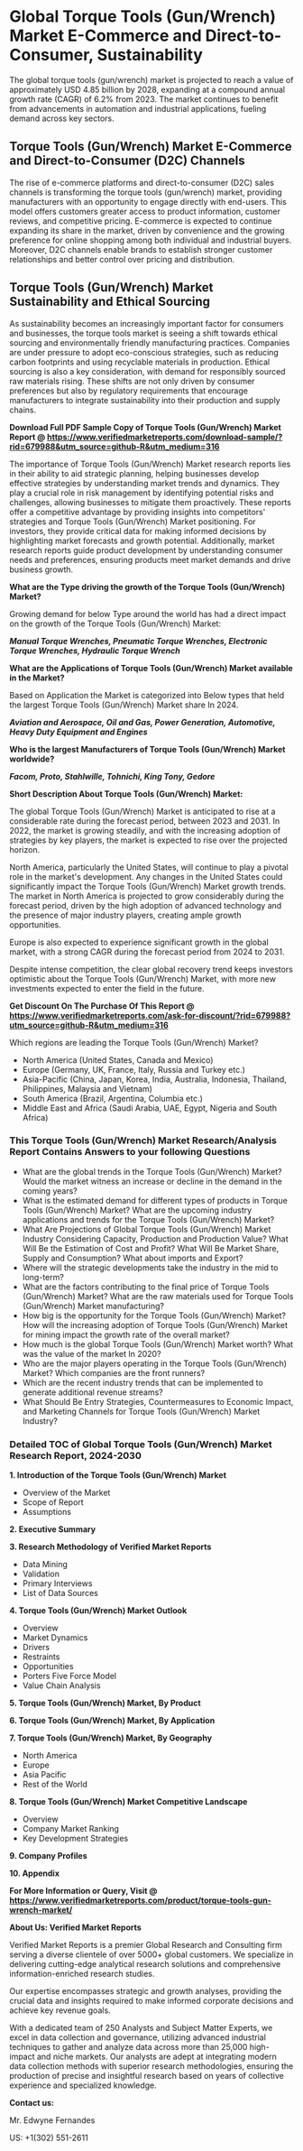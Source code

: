 <h1>Global Torque Tools (Gun/Wrench) Market E-Commerce and Direct-to-Consumer, Sustainability</h1><p class=""><p>The global torque tools (gun/wrench) market is projected to reach a value of approximately USD 4.85 billion by 2028, expanding at a compound annual growth rate (CAGR) of 6.2% from 2023. The market continues to benefit from advancements in automation and industrial applications, fueling demand across key sectors.</p><h2>Torque Tools (Gun/Wrench) Market E-Commerce and Direct-to-Consumer (D2C) Channels</h2><p>The rise of e-commerce platforms and direct-to-consumer (D2C) sales channels is transforming the torque tools (gun/wrench) market, providing manufacturers with an opportunity to engage directly with end-users. This model offers customers greater access to product information, customer reviews, and competitive pricing. E-commerce is expected to continue expanding its share in the market, driven by convenience and the growing preference for online shopping among both individual and industrial buyers. Moreover, D2C channels enable brands to establish stronger customer relationships and better control over pricing and distribution.</p><h2>Torque Tools (Gun/Wrench) Market Sustainability and Ethical Sourcing</h2><p>As sustainability becomes an increasingly important factor for consumers and businesses, the torque tools market is seeing a shift towards ethical sourcing and environmentally friendly manufacturing practices. Companies are under pressure to adopt eco-conscious strategies, such as reducing carbon footprints and using recyclable materials in production. Ethical sourcing is also a key consideration, with demand for responsibly sourced raw materials rising. These shifts are not only driven by consumer preferences but also by regulatory requirements that encourage manufacturers to integrate sustainability into their production and supply chains.</p></p><p class=""><strong>Download Full PDF Sample Copy of Torque Tools (Gun/Wrench) Market Report @ <a href="https://www.verifiedmarketreports.com/download-sample/?rid=679988&utm_source=github-R&utm_medium=316" target="_blank">https://www.verifiedmarketreports.com/download-sample/?rid=679988&utm_source=github-R&utm_medium=316</a></strong></p><p>The importance of&nbsp;Torque Tools (Gun/Wrench) Market research reports lies in their ability to aid strategic planning, helping businesses develop effective strategies by understanding market trends and dynamics. They play a crucial role in risk management by identifying potential risks and challenges, allowing businesses to mitigate them proactively. These reports offer a competitive advantage by providing insights into competitors' strategies and Torque Tools (Gun/Wrench) Market positioning. For investors, they provide critical data for making informed decisions by highlighting market forecasts and growth potential. Additionally, market research reports guide product development by understanding consumer needs and preferences, ensuring products meet market demands and drive business growth.</p><p><strong>What are the&nbsp;Type driving the growth of the Torque Tools (Gun/Wrench) Market?</strong></p><p id="" class="">Growing demand for below Type around the world has had a direct impact on the growth of the Torque Tools (Gun/Wrench) Market:</p><p class=""><em><strong>Manual Torque Wrenches, Pneumatic Torque Wrenches, Electronic Torque Wrenches, Hydraulic Torque Wrench</strong></em></p><p class=""><strong>What are the&nbsp;Applications&nbsp;of Torque Tools (Gun/Wrench) Market available in the Market?</strong></p><p id="" class="">Based on Application the Market is categorized into Below types that held the largest Torque Tools (Gun/Wrench) Market share In 2024.</p><p class=""><em><strong>Aviation and Aerospace, Oil and Gas, Power Generation, Automotive, Heavy Duty Equipment and Engines</strong></em></p><p class=""><strong>Who is the largest Manufacturers of Torque Tools (Gun/Wrench) Market worldwide?</strong></p><p><em><strong>Facom, Proto, Stahlwille, Tohnichi, King Tony, Gedore</strong></em></p><p id="" class=""><strong>Short Description About Torque Tools (Gun/Wrench) Market:</strong></p><p>The global Torque Tools (Gun/Wrench) Market is anticipated to rise at a considerable rate during the forecast period, between 2023 and 2031. In 2022, the market is growing steadily, and with the increasing adoption of strategies by key players, the market is expected to rise over the projected horizon.</p><p>North America, particularly the United States, will continue to play a pivotal role in the market's development. Any changes in the United States could significantly impact the Torque Tools (Gun/Wrench) Market growth trends. The market in North America is projected to grow considerably during the forecast period, driven by the high adoption of advanced technology and the presence of major industry players, creating ample growth opportunities.</p><p>Europe is also expected to experience significant growth in the global market, with a strong CAGR during the forecast period from 2024 to 2031.</p><p>Despite intense competition, the clear global recovery trend keeps investors optimistic about the Torque Tools (Gun/Wrench) Market, with more new investments expected to enter the field in the future.</p><p id="" class=""><strong>Get Discount On The Purchase Of This Report @ <a href="https://www.verifiedmarketreports.com/ask-for-discount/?rid=679988?utm_source=github-R&utm_medium=316" target="_blank">https://www.verifiedmarketreports.com/ask-for-discount/?rid=679988?utm_source=github-R&utm_medium=316</a></strong></p><p class="">Which regions are leading the Torque Tools (Gun/Wrench) Market?</p><ul><li>North America (United States, Canada and Mexico)</li><li>Europe (Germany, UK, France, Italy, Russia and Turkey etc.)</li><li>Asia-Pacific (China, Japan, Korea, India, Australia, Indonesia, Thailand, Philippines, Malaysia and Vietnam)</li><li>South America (Brazil, Argentina, Columbia etc.)</li><li>Middle East and Africa (Saudi Arabia, UAE, Egypt, Nigeria and South Africa)</li></ul><h3 id="" class="">This Torque Tools (Gun/Wrench) Market Research/Analysis Report Contains Answers to your following Questions</h3><ul><li>What are the global trends in the Torque Tools (Gun/Wrench) Market? Would the market witness an increase or decline in the demand in the coming years?</li><li>What is the estimated demand for different types of products in Torque Tools (Gun/Wrench) Market? What are the upcoming industry applications and trends for the Torque Tools (Gun/Wrench) Market?</li><li>What Are Projections of Global Torque Tools (Gun/Wrench) Market Industry Considering Capacity, Production and Production Value? What Will Be the Estimation of Cost and Profit? What Will Be Market Share, Supply and Consumption? What about imports and Export?</li><li>Where will the strategic developments take the industry in the mid to long-term?</li><li>What are the factors contributing to the final price of Torque Tools (Gun/Wrench) Market? What are the raw materials used for Torque Tools (Gun/Wrench) Market manufacturing?</li><li>How big is the opportunity for the Torque Tools (Gun/Wrench) Market? How will the increasing adoption of Torque Tools (Gun/Wrench) Market for mining impact the growth rate of the overall market?</li><li>How much is the global Torque Tools (Gun/Wrench) Market worth? What was the value of the market In 2020?</li><li>Who are the major players operating in the Torque Tools (Gun/Wrench) Market? Which companies are the front runners?</li><li>Which are the recent industry trends that can be implemented to generate additional revenue streams?</li><li>What Should Be Entry Strategies, Countermeasures to Economic Impact, and Marketing Channels for Torque Tools (Gun/Wrench) Market Industry?</li></ul><h3 id="" class="">Detailed TOC of Global Torque Tools (Gun/Wrench) Market Research Report, 2024-2030</h3><p id="" class=""><strong>1. Introduction of the Torque Tools (Gun/Wrench) Market</strong></p><ul><li>Overview of the Market</li><li>Scope of Report</li><li>Assumptions</li></ul><p id="" class=""><strong>2. Executive Summary</strong></p><p id="" class=""><strong>3. Research Methodology of Verified Market Reports</strong></p><ul><li>Data Mining</li><li>Validation</li><li>Primary Interviews</li><li>List of Data Sources</li></ul><p id="" class=""><strong>4. Torque Tools (Gun/Wrench) Market Outlook</strong></p><ul><li>Overview</li><li>Market Dynamics</li><li>Drivers</li><li>Restraints</li><li>Opportunities</li><li>Porters Five Force Model</li><li>Value Chain Analysis</li></ul><p id="" class=""><strong>5. Torque Tools (Gun/Wrench) Market, By Product</strong></p><p id="" class=""><strong>6. Torque Tools (Gun/Wrench) Market, By Application</strong></p><p id="" class=""><strong>7. Torque Tools (Gun/Wrench) Market, By Geography</strong></p><ul><li>North America</li><li>Europe</li><li>Asia Pacific</li><li>Rest of the World</li></ul><p id="" class=""><strong>8. Torque Tools (Gun/Wrench) Market Competitive Landscape</strong></p><ul><li>Overview</li><li>Company Market Ranking</li><li>Key Development Strategies</li></ul><p id="" class=""><strong>9. Company Profiles</strong></p><p id="" class=""><strong>10. Appendix</strong></p><p id="" class=""><strong>For More Information or Query, Visit @ <a href="https://www.verifiedmarketreports.com/product/torque-tools-gun-wrench-market/" target="_blank">https://www.verifiedmarketreports.com/product/torque-tools-gun-wrench-market/</a></strong></p><p id="" class=""><strong>About Us: Verified Market Reports</strong></p><p id="" class="">Verified Market Reports is a premier Global Research and Consulting firm serving a diverse clientele of over 5000+ global customers. We specialize in delivering cutting-edge analytical research solutions and comprehensive information-enriched research studies.</p><p id="" class="">Our expertise encompasses strategic and growth analyses, providing the crucial data and insights required to make informed corporate decisions and achieve key revenue goals.</p><p id="" class="">With a dedicated team of 250 Analysts and Subject Matter Experts, we excel in data collection and governance, utilizing advanced industrial techniques to gather and analyze data across more than 25,000 high-impact and niche markets. Our analysts are adept at integrating modern data collection methods with superior research methodologies, ensuring the production of precise and insightful research based on years of collective experience and specialized knowledge.</p><p id="" class=""><strong>Contact us:</strong></p><p id="" class="">Mr. Edwyne Fernandes</p><p id="" class="">US: +1(302) 551-2611</p>